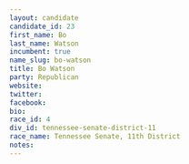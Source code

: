```yaml
---
layout: candidate
candidate_id: 23
first_name: Bo
last_name: Watson
incumbent: true
name_slug: bo-watson
title: Bo Watson
party: Republican
website: 
twitter: 
facebook: 
bio: 
race_id: 4
div_id: tennessee-senate-district-11
race_name: Tennessee Senate, 11th District
notes: 
---
```

